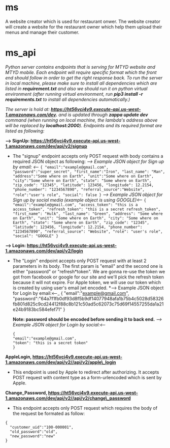 # ms

A website creator which is used for restaurant onwer. The website creator will create a website for the restaurant owner which help them upload their menus and manage their customer.

# ms_api

_Python server contains endpoints that is serving for MTYD website and MTYD mobile. Each endpoint will require specific format which the front end should follow in order to get the right response back._
_To run the server in local machine, please make sure to install all dependencies which are listed in **requirement.txt** and also we should run it on python virtual environment (after running virtual environment, run **pip3 install -r requirements.txt** to install all dependencies automatically.)_

_The server is hold at: **https://ht56vci4v9.execute-api.us-west-1.amazonaws.com/dev.** and is updated through **zappa update dev** command (when running on local machine, the lambda's address above will be replaced by **localhost:2000**). Endpoints and its required format are listed as following:_

**--> SignUp: https://ht56vci4v9.execute-api.us-west-1.amazonaws.com/dev/api/v2/signup**

- The "signup" endpoint accepts only POST request with body contains a required JSON object as following:
  _--> Example JSON object for Sign up by email: <--_
  `{ "email":"example@gmail.com", "password":"super_secret", "first_name":"Iron", "last_name": "Man", "address":"Some where on Earth", "unit":"Some where on Earth", "city":"Some where on Earth", "state": "Some where on Earth", "zip_code": "12345", "latitude": 123456, "longitude": 12.2154, "phone_number": "1234567890", "referral_source":"Website", "role":"user's role", "social": false }`
  _--> Example JSON object for Sign up by social media (example object is using GOOGLE)<--_
  `{ "email":"example@gmail.com", "access_token": "this is a access_token", "refresh_token": "this is a secret refresh_token", "first_name": "Hulk", "last_name": "Green", "address": "Some where on Earth", "unit": "Some where on Earth", "city": "Some where on Earth", "state": "Some where on Earth", "zip_code": "12345", "latitude": 123456, "longitude": 12.2154, "phone_number": "1234567890", "referral_source": "Website", "role": "user's role", "social": "GOOGLE" }`

**--> Login: https://ht56vci4v9.execute-api.us-west-1.amazonaws.com/dev/api/v2/login**

- The "Login" endpoint accepts only POST request with at least 2 parameters in its body. The first param is "email" and the second one is either "password" or "refresh*token". We are gonna re-use the token we got from facebook or google for our site and we'll pick the refresh token because it will not expire. For Apple token, we will use our token which is created by using user's email jwt encoded.
  *--> Example JSON object for Login by email:<--\_
  {
  "email":"example@gmail.com",
  "password":"64a7f1fb0df93d8f5b9df14077948afa1b75b4c5028d58326fb801d825c9cd24412f88c8b121c50ad5c62073c75d69f14557255da1a21e24b9183bc584efef71"
  }

  **Note: password should be encoded before sending it to back end.**
  _--> Example JSON object for Login by social:<--_

  ```
  {
  "email":"example@gmail.com",
  "token": "this is a secret token"
  }
  ```

**AppleLogin, https://ht56vci4v9.execute-api.us-west-1.amazonaws.com/dev/api/v2//api/v2/apple\_login**

- This endpoint is used by Apple to redirect after authorizing. It accepts POST request with content type as a form-urlencoded which is sent by Apple.

**Change_Password, https://ht56vci4v9.execute-api.us-west-1.amazonaws.com/dev/api/v2//api/v2/change\_password**

- This endpoint accepts only POST request which requires the body of the request be formated as follow:

```
{
  "customer_uid":"100-000001",
  "old_password":"old",
  "new_password":"new"
}
```
